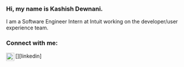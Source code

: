 ### Hi, my name is Kashish Dewnani.

I am a Software Engineer Intern at Intuit working on the developer/user experience team.

### Connect with me:

[<img align="left" alt="Kash2000 | LinkedIn" width="22px" src="https://cdn.jsdelivr.net/npm/simple-icons@v3/icons/linkedin.svg" />][linkedin]
